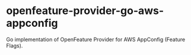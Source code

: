 # openfeature-provider-go-aws-appconfig

Go implementation of OpenFeature Provider for AWS AppConfig (Feature Flags).

